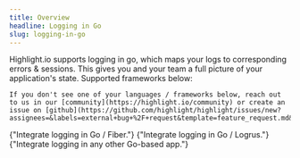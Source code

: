 ```yaml
---
title: Overview
headline: Logging in Go
slug: logging-in-go
---
```


Highlight.io supports logging in go, which maps your logs to corresponding errors & sessions. This gives you and your team a full picture of your application's state. Supported frameworks below:

```hint
If you don't see one of your languages / frameworks below, reach out to us in our [community](https://highlight.io/community) or create an issue on [github](https://github.com/highlight/highlight/issues/new?assignees=&labels=external+bug+%2F+request&template=feature_request.md&title=).
```

<DocsCardGroup>
    <DocsCard title="Go: Fiber" href="./fiber.md">
        {"Integrate logging in Go / Fiber."}
    </DocsCard>
    <DocsCard title="Go: Logrus" href="./logrus.md">
        {"Integrate logging in Go / Logrus."}
    </DocsCard>
    <DocsCard title="Go: Other" href="./other.md">
        {"Integrate logging in any other Go-based app."}
    </DocsCard>
</DocsCardGroup>